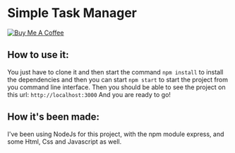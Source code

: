 # Simple Task Manager

[![Buy Me A Coffee](https://www.buymeacoffee.com/assets/img/custom_images/orange_img.png)](https://www.buymeacoffee.com/saravenpi)

## How to use it:

You just have to clone it and then start the command  `npm install` to install the dependencies and then you can start `npm start` to start the project from you command line interface.
Then you should be able to see the project on this url: `http://localhost:3000`
And you are ready to go!

## How it's been made:

I've been using NodeJs for this project, with the npm module express, and some Html, Css and Javascript as well.
